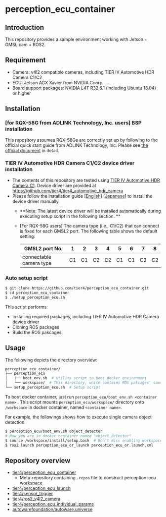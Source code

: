 # perception\_ecu\_container

## Introduction
This repository provides a sample environment working with Jetson + GMSL cam + ROS2.

## Requirement
- Camera: v4l2 compatible cameras, including TIER IV Automotive HDR Camera C1/C2
- ECU: Jetson AGX Xavier from NVIDIA Coorp.
- Board support packages: NVIDIA L4T R32.6.1 (including Ubuntu 18.04) or higher


## Installation
### [for RQX-58G from ADLINK Technology, Inc. users] BSP installation
This repository assumes RQX-58Gs are correctly set up by following to the official quick start guide from ADLINK Technology, Inc. Please see [the official document](https://www.adlinktech.com/Products/Download.ashx?type=MDownload&isQuickStart=yes&file=1783%5croscube-x-bsp-qsg-l4t-32.5.0-kernel-1.0.8.pdf) in detail.

### TIER IV Automotive HDR Camera C1/C2 device driver installation
- The contents of this repository are tested using [TIER IV Automotive HDR Camera C1](https://sensor.tier4.jp/automotive-hdr-camera). Device driver are provided at https://github.com/tier4/tier4_automotive_hdr_camera 
- Please follow the installation guide [[English](https://github.com/tier4/tier4_automotive_hdr_camera/releases/download/v1.1.0/TIER.IV.Automotive.HDR.Camera.C1.Quick.Start.Guide.Nvidia.Jetson.AGX.Orin.DevKit._EN_v0_1_1.pdf)] [[Japanese](https://github.com/tier4/tier4_automotive_hdr_camera/releases/download/v1.1.0/TIER.IV.Automotive.HDR.Camera.C1.Quick.Start.Guide.Nvidia.Jetson.AGX.Orin.DevKit._JPN_v0_1_1.pdf)] to install the device driver manually.
    - **Note: The latest device driver will be installed automatically during executing setup script in the following section. **
    - [For RQX-58G users] The camera type (i.e., C1/C2) that can connect is fixed for each GMSL2 port. The following table shows the default setting:

      | GMSL2 port No.          | 1  | 2  | 3  | 4  | 5  | 6  | 7  | 8  |
      |-------------------------|----|----|----|----|----|----|----|----|
      | connectable camera type | C1 | C1 | C2 | C2 | C1 | C1 | C2 | C2 |


### Auto setup script
```bash
$ git clone https://github.com/tier4/perception_ecu_container.git
$ cd perception_ecu_container
$ ./setup_perception_ecu.sh
```
This script performs:
- Installing required packages, including TIER IV Automotive HDR Camera device driver
- Cloning ROS packages
- Build the ROS pakcages


## Usage
The following depicts the directory overview:
```bash
perception_ecu_container/
├── perception_ecu
│   ├── boot_env.sh  # Utility script to boot docker environment
│   └── workspace/  # This directory, which contains ROS pakcages' source, will be automatically created durion setup script execution
└── setup_perception_ecu.sh  # Setup script
```
To boot docker container, just run `perception_ecu/boot_env.sh <container name>` .
This script mounts `perception_ecu/workspace/` directory onto `/workspace` in docker container, named `<container name>`.

For example, the followings shows how to execute single camera object detection
```bash
$ perception_ecu/boot_env.sh object_detector
# Now you are in docker container named "object_detector"
$ source /workspace/install/setup.bash  # Don't miss enabling workspace ROS packages
$ ros2 launch perception_ecu_or_launch perception_ecu_or.launch.xml
```

## Repository overview
- [tier4/perception_ecu_container](https://github.com/tier4/perception_ecu_container)
    - Meta-repository containing `.repos` file to construct perception-ecu workspace
- [tier4/perception_ecu_launch](https://github.com/tier4/perception_ecu_launch.git)
- [tier4/sensor_trigger](https://github.com/tier4/sensor_trigger.git)
- [tier4/ros2_v4l2_camera](https://github.com/tier4/ros2_v4l2_camera.git)
- [tier4/perception_ecu_individual_params](https://github.com/tier4/perception_ecu_individual_params)
- [autowarefoundation/autoware.universe](https://github.com/autowarefoundation/autoware.universe.git)

